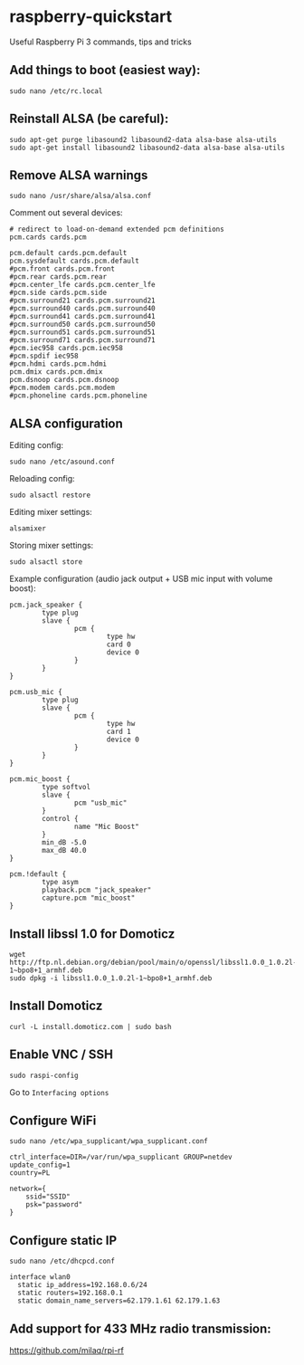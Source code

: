 # raspberry-quickstart
Useful Raspberry Pi 3 commands, tips and tricks

## Add things to boot (easiest way):
```shell
sudo nano /etc/rc.local
```

## Reinstall ALSA (be careful):
```shell
sudo apt-get purge libasound2 libasound2-data alsa-base alsa-utils
sudo apt-get install libasound2 libasound2-data alsa-base alsa-utils
```

## Remove ALSA warnings
```shell
sudo nano /usr/share/alsa/alsa.conf
```

Comment out several devices:
```
# redirect to load-on-demand extended pcm definitions
pcm.cards cards.pcm

pcm.default cards.pcm.default
pcm.sysdefault cards.pcm.default
#pcm.front cards.pcm.front
#pcm.rear cards.pcm.rear
#pcm.center_lfe cards.pcm.center_lfe
#pcm.side cards.pcm.side
#pcm.surround21 cards.pcm.surround21
#pcm.surround40 cards.pcm.surround40
#pcm.surround41 cards.pcm.surround41
#pcm.surround50 cards.pcm.surround50
#pcm.surround51 cards.pcm.surround51
#pcm.surround71 cards.pcm.surround71
#pcm.iec958 cards.pcm.iec958
#pcm.spdif iec958
#pcm.hdmi cards.pcm.hdmi
pcm.dmix cards.pcm.dmix
pcm.dsnoop cards.pcm.dsnoop
#pcm.modem cards.pcm.modem
#pcm.phoneline cards.pcm.phoneline
```


## ALSA configuration
Editing config:
```shell
sudo nano /etc/asound.conf
```
Reloading config:
```shell
sudo alsactl restore
```
Editing mixer settings:
```
alsamixer
```
Storing mixer settings:
```
sudo alsactl store
```
Example configuration (audio jack output + USB mic input with volume boost):
```
pcm.jack_speaker {
        type plug
        slave {
                pcm {
                        type hw
                        card 0
                        device 0
                }
        }
}

pcm.usb_mic {
        type plug
        slave {
                pcm {
                        type hw
                        card 1
                        device 0
                }
        }
}

pcm.mic_boost {
        type softvol
        slave {
                pcm "usb_mic"
        }
        control {
                name "Mic Boost"
        }
        min_dB -5.0
        max_dB 40.0
}

pcm.!default {
        type asym
        playback.pcm "jack_speaker"
        capture.pcm "mic_boost"
}
```


## Install libssl 1.0 for Domoticz
```shell
wget http://ftp.nl.debian.org/debian/pool/main/o/openssl/libssl1.0.0_1.0.2l-1~bpo8+1_armhf.deb
sudo dpkg -i libssl1.0.0_1.0.2l-1~bpo8+1_armhf.deb
```

## Install Domoticz
```shell
curl -L install.domoticz.com | sudo bash
```

## Enable VNC / SSH
```shell
sudo raspi-config
```
Go to `Interfacing options`

## Configure WiFi
```shell
sudo nano /etc/wpa_supplicant/wpa_supplicant.conf
```
```
ctrl_interface=DIR=/var/run/wpa_supplicant GROUP=netdev
update_config=1
country=PL

network={
	ssid="SSID"
	psk="password"
}
```

## Configure static IP
```shell
sudo nano /etc/dhcpcd.conf
```
```
interface wlan0
  static ip_address=192.168.0.6/24
  static routers=192.168.0.1
  static domain_name_servers=62.179.1.61 62.179.1.63
```

## Add support for 433 MHz radio transmission:
https://github.com/milaq/rpi-rf

